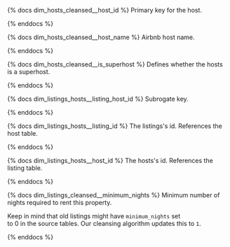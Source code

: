 {% docs dim_hosts_cleansed__host_id %} 
Primary key for the host. 

{% enddocs %}

{% docs dim_hosts_cleansed__host_name %} 
Airbnb host name. 

{% enddocs %}

{% docs dim_hosts_cleansed__is_superhost %} 
Defines whether the hosts is a superhost. 

{% enddocs %}


{% docs dim_listings_hosts__listing_host_id %} 
Subrogate key. 

{% enddocs %}

{% docs dim_listings_hosts__listing_id %} 
The listings's id. References the host table. 

{% enddocs %}

{% docs dim_listings_hosts__host_id %} 
The hosts's id. References the listing table. 

{% enddocs %}



{% docs dim_listings_cleansed__minimum_nights %} 
Minimum number of nights required to rent this property. 

Keep in mind that old listings might have `minimum_nights` set  
to 0 in the source tables. Our cleansing algorithm updates this to `1`. 

{% enddocs %}
